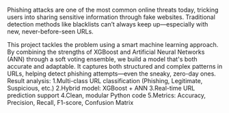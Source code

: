 Phishing attacks are one of the most common online threats today, tricking users into sharing sensitive information through fake websites. Traditional detection methods like blacklists can’t always keep up—especially with new, never-before-seen URLs.

This project tackles the problem using a smart machine learning approach. By combining the strengths of XGBoost and Artificial Neural Networks (ANN) through a soft voting ensemble, we build a model that's both accurate and adaptable. It captures both structured and complex patterns in URLs, helping detect phishing attempts—even the sneaky, zero-day ones.
 Result analysis:
 1.Multi-class URL classification (Phishing, Legitimate, Suspicious, etc.)
 2.Hybrid model: XGBoost + ANN
 3.Real-time URL prediction support
 4.Clean, modular Python code
 5.Metrics: Accuracy, Precision, Recall, F1-score, Confusion Matrix
